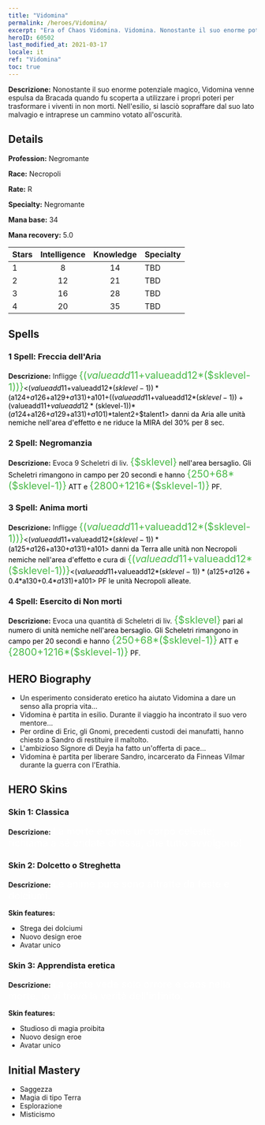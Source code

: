 ```yaml
---
title: "Vidomina"
permalink: /heroes/Vidomina/
excerpt: "Era of Chaos Vidomina. Vidomina. Nonostante il suo enorme potenziale magico, Vidomina venne espulsa da Bracada quando fu scoperta a utilizzare i propri poteri per trasformare i viventi in non morti. Nell'esilio, si lasciò sopraffare dal suo lato malvagio e intraprese un cammino votato all'oscurità."
heroID: 60502
last_modified_at: 2021-03-17
locale: it
ref: "Vidomina"
toc: true
---
```

 **Descrizione:** Nonostante il suo enorme potenziale magico, Vidomina venne espulsa da Bracada quando fu scoperta a utilizzare i propri poteri per trasformare i viventi in non morti. Nell'esilio, si lasciò sopraffare dal suo lato malvagio e intraprese un cammino votato all'oscurità.
## Details
 **Profession:** Negromante

 **Race:** Necropoli

 **Rate:** R

 **Specialty:** Negromante

 **Mana base:** 34

 **Mana recovery:** 5.0


  | Stars   |  Intelligence  |    Knowledge   |      Specialty     |
  |---------|:---------------:|:---------------:|--------------------|
  |    1    | 8 | 14 | TBD |
  |    2    | 12 | 21 | TBD |
  |    3    | 16 | 28 | TBD |
  |    4    | 20 | 35 | TBD |

## Spells
### 1 Spell: Freccia dell'Aria
 **Descrizione:** Infligge <span style="color: #48b946;font-size:20px">{($valueadd11+$valueadd12*($sklevel-1))}</span><span style="color: black"><($valueadd11+$valueadd12*($sklevel-1))*($a124+$a126+$a129+$a131)+$a101+(($valueadd11+$valueadd12*($sklevel-1))+($valueadd11+$valueadd12*($sklevel-1))*($a124+$a126+$a129+$a131)+$a101)*$talent2+$talent1> danni da Aria alle unità nemiche nell'area d'effetto e ne riduce la MIRA del 30% per 8 sec.

### 2 Spell: Negromanzia
 **Descrizione:** Evoca 9 Scheletri di liv. <span style="color: #48b946;font-size:20px">{$sklevel}</span><span style="color: black"> nell'area bersaglio. Gli Scheletri rimangono in campo per 20 secondi e hanno <span style="color: #48b946;font-size:20px">{250+68*($sklevel-1)}</span><span style="color: black"> ATT e <span style="color: #48b946;font-size:20px">{2800+1216*($sklevel-1)}</span><span style="color: black"> PF.

### 3 Spell: Anima morti
 **Descrizione:** Infligge <span style="color: #48b946;font-size:20px">{($valueadd11+$valueadd12*($sklevel-1))}</span><span style="color: black"><($valueadd11+$valueadd12*($sklevel-1))*($a125+$a126+$a130+$a131)+$a101> danni da Terra alle unità non Necropoli nemiche nell'area d'effetto e cura di <span style="color: #48b946;font-size:20px">{($valueadd11+$valueadd12*($sklevel-1))}</span><span style="color: black"><($valueadd11+$valueadd12*($sklevel-1))*($a125+$a126+0.4*$a130+0.4*$a131)+$a101> PF le unità Necropoli alleate.

### 4 Spell: Esercito di Non morti
 **Descrizione:** Evoca una quantità di Scheletri di liv. <span style="color: #48b946;font-size:20px">{$sklevel}</span><span style="color: black"> pari al numero di unità nemiche nell'area bersaglio. Gli Scheletri rimangono in campo per 20 secondi e hanno <span style="color: #48b946;font-size:20px">{250+68*($sklevel-1)}</span><span style="color: black"> ATT e <span style="color: #48b946;font-size:20px">{2800+1216*($sklevel-1)}</span><span style="color: black"> PF.


## HERO Biography
   - Un esperimento considerato eretico ha aiutato Vidomina a dare un senso alla propria vita...
   - Vidomina è partita in esilio. Durante il viaggio ha incontrato il suo vero mentore...
   - Per ordine di Eric, gli Gnomi, precedenti custodi dei manufatti, hanno chiesto a Sandro di restituire il maltolto.
   - L'ambizioso Signore di Deyja ha fatto un'offerta di pace...
   - Vidomina è partita per liberare Sandro, incarcerato da Finneas Vilmar durante la guerra con l'Erathia.

## HERO Skins
### Skin 1: **Classica**

 **Descrizione:** <span style="color: #ffffff;font-size:20px">La morte è come un corpo celeste; richiama a sé ondate di ossa, che tutto avvolgono! </span>


### Skin 2: **Dolcetto o Streghetta**

 **Descrizione:** <span style="color: #ffffff;font-size:20px">Le anime pure sono attratte da feste e dolciumi.</span>

 **Skin features:** 

   - Strega dei dolciumi
   - Nuovo design eroe
   - Avatar unico

### Skin 3: **Apprendista eretica**

 **Descrizione:** <span style="color: #ffffff;font-size:20px">La gente vede solo orrore e caos nella morte. Io vi trovo la verità dell'infinito.</span>

 **Skin features:** 

   - Studioso di magia proibita
   - Nuovo design eroe
   - Avatar unico


## Initial Mastery
   - Saggezza
   - Magia di tipo Terra
   - Esplorazione
   - Misticismo
